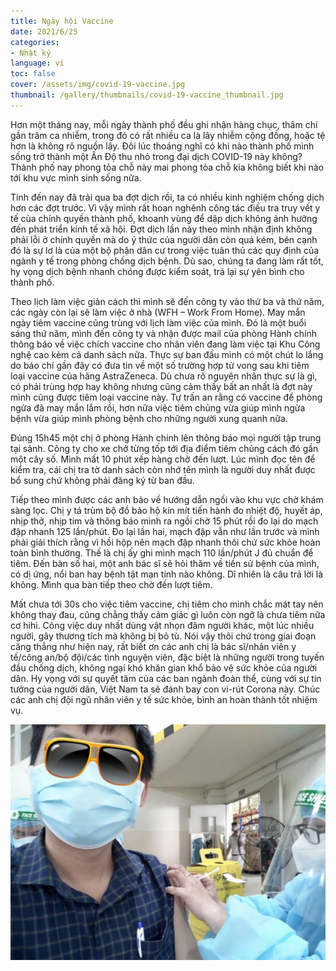 ```yaml
---
title: Ngày hội Vaccine
date: 2021/6/25
categories:
- Nhật ký
language: vi
toc: false
cover: /assets/img/covid-19-vaccine.jpg
thumbnail: /gallery/thumbnails/covid-19-vaccine_thumbnail.jpg
---
```

Hơn một tháng nay, mỗi ngày thành phố đều ghi nhận hàng chục, thâm chí gần trăm ca nhiễm, trong đó có rất nhiều ca là lây nhiễm cộng đồng, hoặc tệ hơn là không rõ nguồn lây. Đôi lúc thoáng nghĩ có khi nào thành phố mình sống trở thành một Ấn Độ thu nhỏ trong đại dịch COVID-19 này không? Thành phố nay phong tỏa chỗ này mai phong tỏa chỗ kia không biết khi nào tới khu vực mình sinh sống nữa.

<!-- more -->

Tính đến nay đã trải qua ba đợt dịch rồi, ta có nhiều kinh nghiệm chống dịch hơn các đợt trước. Vì vậy mình rất hoan nghênh công tác điều tra truy vết y tế của chính quyền thành phố, khoanh vùng để dập dịch không ảnh hưởng đến phát triển kinh tế xã hội. Đợt dịch lần này theo mình nhận định không phải lỗi ở chính quyền mà do ý thức của người dân còn quá kém, bên cạnh đó là sự lơ là của một bộ phận dân cư trong việc tuân thủ các quy định của ngành y tế trong phòng chống dịch bệnh. Dù sao, chúng ta đang làm rất tốt, hy vọng dịch bệnh nhanh chóng được kiểm soát, trả lại sự yên bình cho thành phố.

Theo lịch làm việc giản cách thì mình sẽ đến công ty vào thứ ba và thứ năm, các ngày còn lại sẽ làm việc ở nhà (WFH – Work From Home). May mắn ngày tiêm vaccine cũng trùng với lịch làm việc của mình. Đó là một buổi sáng thứ năm, mình đến công ty và nhận được mail của phòng Hành chính thông báo về việc chích vaccine cho nhân viên đang làm việc tại Khu Công nghệ cao kèm cả danh sách nữa. Thực sự ban đầu mình có một chút lo lắng do báo chí gần đây có đưa tin về một số trường hợp tử vong sau khi tiêm loại vaccine của hãng AstraZeneca. Dù chưa rõ nguyên nhân thực sự là gì, có phải trùng hợp hay không nhưng cũng cảm thấy bất an nhất là đợt này mình cũng được tiêm loại vaccine này. Tự trấn an rằng có vaccine để phòng ngừa đã may mắn lắm rồi, hơn nữa việc tiêm chủng vừa giúp mình ngừa bệnh vừa giúp mình phòng bệnh cho những người xung quanh nữa.

Đúng 15h45 một chị ở phòng Hành chính lên thông báo mọi người tập trung tại sảnh. Công ty cho xe chở từng tốp tới địa điểm tiêm chủng cách đó gần một cây số. Mình mất 10 phút xếp hàng chờ đến lượt. Lúc mình đọc tên để kiểm tra, cái chị tra tờ danh sách còn nhớ tên mình là người duy nhất được bổ sung chứ không phải đăng ký từ ban đầu.

Tiếp theo mình được các anh bảo về hướng dẫn ngồi vào khu vực chờ khám sàng lọc. Chị y tá trùm bộ đồ bảo hộ kín mít tiến hành đo nhiệt độ, huyết áp, nhịp thở, nhịp tim và thông báo mình ra ngồi chờ 15 phút rồi đo lại do mạch đập nhanh 125 lần/phút. Đo lại lần hai, mạch đập vẫn như lần trước và mình phải giải thích rằng vì hồi hộp nên mạch đập nhanh thôi chứ sức khỏe hoàn toàn bình thường. Thế là chị ấy ghi mình mạch 110 lần/phút J đủ chuẩn để tiêm. Đến bàn số hai, một anh bác sĩ sẽ hỏi thăm về tiền sử bệnh của mình, có dị ứng, nổi ban hay bệnh tật mạn tính nào không. Dĩ nhiên là câu trả lời là không. Mình qua bàn tiếp theo chờ đến lượt tiêm.

Mất chưa tới 30s cho việc tiêm vaccine, chị tiêm cho mình chắc mát tay nên không thay đau, cũng chẳng thấy cảm giác gì luôn còn ngỡ là chưa tiêm nữa cơ hihi. Công việc duy nhất dùng vật nhọn đâm người khác, một lúc nhiều người, gây thương tích mà không bị bỏ tù. Nói vậy thôi chứ trong giai đoạn căng thẳng như hiện nay, rất biết ơn các anh chị là bác sĩ/nhân viên y tế/công an/bộ đội/các tình nguyện viên, đặc biệt là những người trong tuyến đầu chống dịch, không ngại khó khăn gian khổ bảo vệ sức khỏe của người dân. Hy vọng với sự quyết tâm của các ban ngành đoàn thể, cùng với sự tin tưởng của người dân, Việt Nam ta sẽ đánh bay con vi-rút Corona này. Chúc các anh chị đội ngũ nhân viên y tế sức khỏe, bình an hoàn thành tốt nhiệm vụ.

![Ảnh minh họa](/gallery/photos/AstraZeneca-1024x766.jpg)
